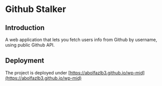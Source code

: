 # Github Stalker

## Introduction
A web application that lets you fetch users info from Github by username, using public Github API.

## Deployment
The project is deployed under [https://abolfazlb3.github.io/wp-mid](https://abolfazlb3.github.io/wp-mid)
